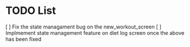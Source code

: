 # TODO List

[ ] Fix the state managament bug on the new_workout_screen
[ ] Implmement state management feature on diet log screen once the above has been fixed